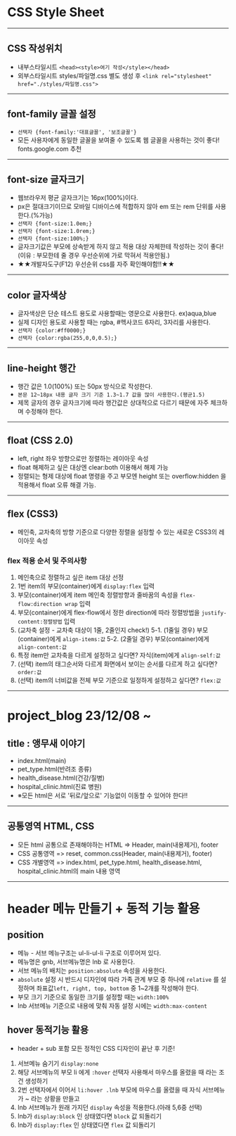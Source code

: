 # CSS Style Sheet
----
## CSS 작성위치
* 내부스타일시트 `<head><style>여기 작성</style></head>`
* 외부스타일시트 styles/파일명.css 별도 생성 후 
    `<link rel="stylesheet" href="./styles/파일명.css">`
----
## font-family 글꼴 설정
* `선택자 {font-family:'대표글꼴', '보조글꼴'}`
* 모든 사용자에게 동일한 글꼴을 보여줄 수 있도록 웹 글꼴을 사용하는 것이 좋다! fonts.google.com 추천 
----
## font-size 글자크기
* 웹브라우저 평균 글자크기는 16px(100%)이다.
* px은 절대크기이므로 모바일 디바이스에 적합하지 않아 em 또는 rem 단위를 사용한다.(%가능)
* `선택자 {font-size:1.0em;}`
* `선택자 {font-size:1.0rem;}`
* `선택자 {font-size:100%;}`
* 글자크기값은 부모에 상속받게 하지 않고 적용 대상 자체한테 작성하는 것이 좋다!(이유 : 부모한테 줄 경우 우선순위에 가로 막혀서 적용안됨.)
* ★★개발자도구(F12) 우선순위 css를 자주 확인해야함!!★★
----
## color 글자색상
* 글자색상은 단순 테스트 용도로 사용할때는 영문으로 사용한다. ex)aqua,blue
* 실제 디자인 용도로 사용할 때는 rgba, #헥사코드 6자리, 3자리를 사용한다.
* `선택자 {color:#ff0000;}`
* `선택자 {color:rgba(255,0,0,0.5);}`
----
## line-height 행간
* 행간 값은 1.0(100%) 또는 50px 방식으로 작성한다.
* `본문 12~18px 내용 글자 크기 기준 1.3~1.7 값을 많이 사용한다.(평균1.5)`
* 제목 글자의 경우 글자크기에 따라 행간값은 상대적으로 다르기 때문에 자주 체크하며 수정해야 한다.
----
## float (CSS 2.0)
* left, right 좌우 방향으로만 정렬하는 레이아웃 속성
* float 해제하고 싶은 대상엔 clear:both 이용해서 해제 가능
* 정렬되는 형제 대상에 float 명령을 주고 부모엔 height 또는 overflow:hidden 을 적용해서 float 오류 해결 가능.
----
## flex (CSS3)
* 메인축, 교차축의 방향 기준으로 다양한 정렬을 설정할 수 있는 새로운 CSS3의 레이아웃 속성
### flex 적용 순서 및 주의사항
1. 메인축으로 정렬하고 싶은 item 대상 선정
2. 1번 item의 부모(container)에게 `display:flex` 입력
3. 부모(container)에게 item 메인축 정렬방향과 줄바꿈의 속성을 `flex-flow:direction wrap` 입력
4. 부모(container)에게 flex-flow에서 정한 direction에 따라 정렬방법을 `justify-content:정렬방법` 입력
5. (교차축 설정 - 교차축 대상이 1줄, 2줄인지 check!)
5-1. (1줄일 경우) 부모(container)에게 `align-items:값`
5-2. (2줄일 경우) 부모(container)에게 `align-content:값`
6. 특정 item만 교차축을 다르게 설정하고 싶다면? 자식(item)에게 `align-self:값`
7. (선택) item의 태그순서와 다르게 화면에서 보이는 순서를 다르게 하고 싶다면? `order:값`
8. (선택) item의 너비값을 전체 부모 기준으로 일정하게 설정하고 싶다면? `flex:값` 
--------
# project_blog 23/12/08 ~
## title : 앵무새 이야기
* index.html(main)
* pet_type.html(반려조 종류)
* health_disease.html(건강/질병)
* hospital_clinic.html(진료 병원)
* ※모든 html은 서로 '뒤로/앞으로' 기능없이 이동할 수 있어야 한다!!
----
## 공통영역 HTML, CSS
* 모든 html 공통으로 존재해야하는 HTML => Header, main(내용제거), footer
* CSS 공통영역 => reset, common.css(Header, main(내용제거), footer) 
* CSS 개별영역 => index.html, pet_type.html, health_disease.html, hospital_clinic.html의 main 내용 영역
----
# header 메뉴 만들기 + 동적 기능 활용
## position
* 메뉴 - 서브 메뉴구조는 ul-li-ul-li 구조로 이루어져 있다.
* 메뉴명은 gnb, 서브메뉴명은 lnb 로 사용한다.
* 서브 메뉴의 배치는 `position:absolute` 속성을 사용한다.
* `absolute` 설정 시 반드시 디자인에 따라 가족 관계 부모 중 하나에 `relative` 를 설정하며 좌표값`left, right, top, bottom` 중 1~2개를 작성해야 한다.
* 부모 크기 기준으로 동일한 크기를 설정할 때는 `width:100%`
* lnb 서브메뉴 기준으로 내용에 맞춰 자동 설정 시에는 `width:max-content`
## hover 동적기능 활용
* header + sub 포함 모든 정적인 CSS 디자인이 끝난 후 기준!
1. 서브메뉴 숨기기 `display:none`
2. 해당 서브메뉴의 부모 li 에게 `:hover` 선택자 사용해서 마우스를 올렸을 때 라는 조건 생성하기
3. 2번 선택자에서 이어서 `li:hover .lnb` 부모에 마우스를 올렸을 때 자식 서브메뉴가 ~ 라는 상황을 만들고
4. lnb 서브메뉴가 원래 가지던 `display` 속성을 적용한다.(아래 5,6중 선택)
5. lnb가 `display:block` 인 상태였다면 `block` 값 되돌리기
6. lnb가 `display:flex` 인 상태였다면 `flex` 값 되돌리기